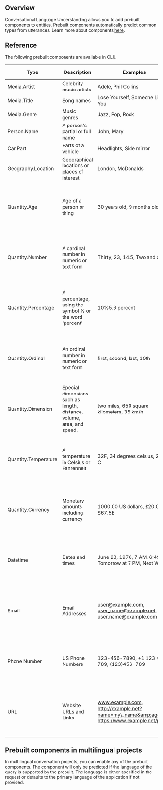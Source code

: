 ## Overview

Conversational Language Understanding allows you to add prebuilt components to entities. Prebuilt components automatically predict common types from utterances. Learn more about components [here](./concepts/entity-components.md).

## Reference

The following prebuilt components are available in CLU.

| **Type** | **Description** | **Examples** | **Supported Languages** |
| --- | --- | --- | --- |
| Media.Artist | Celebrity music artists | Adele,  Phil Collins | English, Chinese |
| Media.Title | Song names | Lose Yourself, Someone Like You | English, Chinese |
| Media.Genre | Music genres | Jazz, Pop, Rock | English, Chinese |
| Person.Name | A person&#39;s partial or full name | John, Mary | English, Chinese |
| Car.Part | Parts of a vehicle | Headlights, Side mirror | English, Chinese |
| Geography.Location | Geographical locations or places of interest | London, McDonalds | English, Chinese |
| Quantity.Age | Age of a person or thing | 30 years old, 9 months old | English, Chinese, French, Italian, German, Brazilian Portuguese, Spanish |
| Quantity.Number | A cardinal number in numeric or text form | Thirty, 23, 14.5, Two and a half | English, Chinese, French, Italian, German, Brazilian Portuguese, Spanish |
| Quantity.Percentage | A percentage,  using the symbol % or the word &#39;percent&#39; | 10%5.6 percent | English, Chinese, French, Italian, German, Brazilian Portuguese, Spanish |
| Quantity.Ordinal | An ordinal number in numeric or text form | first, second, last, 10th | English, Chinese, French, Italian, German, Brazilian Portuguese, Spanish |
| Quantity.Dimension | Special dimensions such as length,  distance,  volume,  area,  and speed. | two miles, 650 square kilometers, 35 km/h | English, Chinese, French, Italian, German, Brazilian Portuguese, Spanish |
| Quantity.Temperature | A temperature in Celsius or Fahrenheit | 32F,  34 degrees celsius, 2 deg C | English, Chinese, French, Italian, German, Brazilian Portuguese, Spanish |
| Quantity.Currency | Monetary amounts including currency | 1000.00 US dollars, £20.00,  $67.5B | English, Chinese, French, Italian, German, Brazilian Portuguese, Spanish |
| Datetime | Dates and times | June 23, 1976, 7 AM, 6:49 PM, Tomorrow at 7 PM, Next Week | English, Chinese, French, Italian, German, Brazilian Portuguese, Spanish |
| Email | Email Addresses | [user@example.com](mailto:user@example.com), [user\_name@example.net](mailto:user_name@example.net), [user.name@example.com](mailto:user.name@example.com) | English, Chinese, French, Italian, German, Brazilian Portuguese, Spanish |
| Phone Number | US Phone Numbers | 123-456-7890,  +1 123 456 789,  (123)456-789 | English, Chinese, French, Italian, German, Brazilian Portuguese, Spanish |
| URL | Website URLs and Links | www.example.com,  http://example.net?name=my\_name&amp;age=10,  https://www.example.net/page | English, Chinese, French, Italian, German, Brazilian Portuguese, Spanish |

## Prebuilt components in multilingual projects

In multilingual conversation projects,  you can enable any of the prebuilt components. The component will only be predicted if the language of the query is supported by the prebuilt. The language is either specified in the request or defaults to the primary language of the application if not provided.
